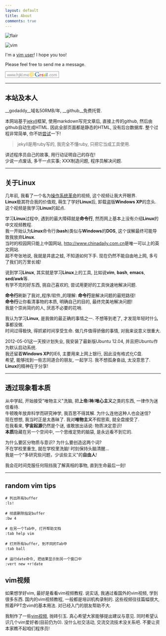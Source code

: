 ```yaml
---
layout: default
title: About
comments: true
---
```


![flair](http://stackexchange.com/users/flair/141612.png)

![vim](http://www.vim.org/images/vim.vialle.love.anim.gif)

I'm a [vim user](http://stackoverflow.com/tags/vim/topusers)! I hope you too!

Please feel free to send me a message.

![gmail](/img/gmail.png)

----

## 本站及本人
__godaddy__域名50RMB/年, __github__免费托管.  

本网站基于[jekyll][1]框架,
使用markdown写完文章后, 直接上传的github, 然后由github自动生成HTML.
因此全部页面都是静态的HTML, 没有后台数据库.
整个过程非常简单, 你不妨[尝试][1]一下!

> jekyll是用ruby写的, 我完全不懂ruby, 只把它当成工具使用.

讲述程序员自己的故事, 用行动证明自己的存在!  
少说一点废话, 多干一点实事; XXX制造问题, 程序员解决问题.

----

## 关于**Linux**
几年前, 我看了一个名为[操作系统革命][2]的视频, 这个视频让我大开眼界.  
**Linux**极其符合我的价值观, 萌生了学好**Linux**后, 卸载盗版**Windows XP**的念头.  
这个视频是我学习**Linux**的起点.

学习**Linux**过程中, 遇到的最大障碍就是**命令行**, 然而网上基本上没有介绍**Linux**的中文视频教程.  
我一开始认为**Linux**命令行(**bash**)类似与**Windows**的**DOS**, 这个误解最终可能导致我放弃**Linux**.  
当时的校园网只能上中国网站, <http://www.chinadaily.com.cn>是唯一可以上的英文网站.  
超不夸张地说, 我就是井底之蛙, 不知道如何下手. 现在仍然不能自由地上网, 多亏了我们的万里长城!

说到学习**Linux**, 其实就是学习**Linux**上的工具, 比如说**vim**, **bash**, **emacs**, **sed/awk**等.  
有学不完的好东西, 挑自己喜欢的, 尝试用更好的工具快速地解决问题.  

**命令行**刷新了我对_程序/软件_的理解: **命令行**是解决问题的最短路径!  
**命令行**让你看清事物的本质, 明确自己的目的, 最终完美地解决问题!  
我是个崇尚简约的人, 厌恶不必要的花哨.

我认为学习**Linux**, 是我做的最正确的事情之一. 不想等到老了, 才发现年轻时什么事都没做.  
时间过得极快, 得抓紧时间享受生命. 做几件值得骄傲的事情, 对我来说意义很重大.

2012-05-01这一天按计划失业, 我安装了最新版Ubuntu 12.04, 并且把Ubuntu作为默认启动系统.  
我还留着**Windows XP**的IE6, 主要用来上网上银行, 因此没有格式化C盘.  
希望, 能够找到一些志同道合的朋友, 一起学习. 我不想孤身奋战, 太没意思了.  
**Linux**的精神在于分享!

----

## 透过现象看本质
从中学起, 开始接受"唯物主义"洗脑, 把**上帝**/**神**/**唯心主义**之类的东西, 一律作为迷信看待.  
牛顿晚年放弃科学而研究神学, 我百思不得其解. 为什么连他这种人也会迷信?  
现在想想, 我当时正是太愚昧了. 我对**唯物主义**不假思索, 就全盘接受了.  
在我看来, **宇宙起源**仍然是个谜, 谁敢放出话说: 物质决定意识!  
**本质**隐藏在另一个空间中, 一个思维定势的脑袋, 是永远看不到它的.  

为什么要区分物质与意识? 为什么要创造这两个词?   
不在学校里重生, 就在学校里洗脑! 时刻保持头脑清醒...  
我是一个"多研究些问题，少谈些主义"的**自由人**!

我会花时间克服任何阻挡我了解真相的事物, 直到生命最后一刻!

----

## random vim tips

    # 列出所有buffer
    :ls!

    # 彻底删除指定buffer
    :bw 4

    # 在另一个Tab中, 打开帮助文档
    :tab help vim

    # 打开所有buffer, 到不同的Tab中
    :tab ball

    # 运行date命令, 把结果显示到另一个窗口中
    :vert new +r!date

## vim视频

如果想学好vim, 最好是看看vim视频教程.
说实话, 我通过看国外的vim视频, 学到很多东西.
国内的vim视频教程, 一般都是培训机构录制的.
这些视频往往篇幅很大, 照着PPT念vim的基本用法.
对已经入门的朋友帮助不大.

我制作了一些[vim视频][3], 抛砖引玉.
真心希望大家能够提出建议与意见.
同时希望认识几个vim爱好者(目前仍为0).
没什么社交活动, 交流交流技术没关系吧.
不要让资本家瞧不起咱们程序员!


[1]: http://hjkl.me/github/2012/05/29/jekyll.html
[2]: http://www.tudou.com/programs/view/Nbz3C92uFuQ/
[3]: http://hjkl.me/vim/2012/06/14/vim-plugin.html

